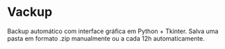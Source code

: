 
# Vackup

Backup automático com interface gráfica em Python + Tkinter.
Salva uma pasta em formato .zip manualmente ou a cada 12h automaticamente.
